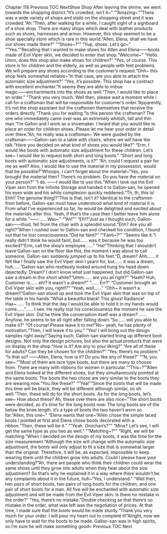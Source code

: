 Chapter 116 Previous TOC NextShoe Shop After leaving the shrine, we went towards the shopping district.“It’s crowded, isn’t it~” “”Amazing~””There was a wide variety of shops and stalls on the shopping street and it was crowded.“Ah.”Then, after walking for a while, I caught sight of a signboard of a shoe shop. There are many shops which deal with leather products such as shoes, harnesses and armor. However, this shop seemed to be a shoe specialty store which is rare in this world.“Allen, Elena, shall we have our shoes made there?” “”Shoes~?”” “Yup, shoes. Let’s go~” “”Yea.””Recalling that I wanted to make shoes for Allen and Elena――boots made of Evil Viper skin, we decided to enter that shop.“Welcome~” “Hello. Umm, does this shop also make shoes for children?” “Yes, of course. This store is for children and the elderly, as well as people with feet problems. We will prepare any shoes according to the customer’s request.”Ohh~ this shop feels somewhat reliable~“In that case, are you able to attach the automatic size adjustment?” “Yes, it’s possible. This shop has a contract with excellent enchanter.”It seems they are able to imbue magic――enchantments into the shoes as well.“Then, I would like to place an order.” “Thank you very much. Well then, please wait a moment while I call for a craftsman that will be responsible for customer’s order.”Apparently, it’s not the shop assistant but the craftsmen themselves that receive the orders directly.“Thank you for waiting.”Is this person the craftsman? The one who immediately came over was an extremely whitish, tall and thin man.“I’m Gallon and I work as a shoemaker. I heard that you would like to place an order for children shoes. Please let me hear your order in detail over there.”Ah, he really was a craftsman~ We were guided by the craftsman――Gallon-san to a table with chairs, where we will have the talk.“Have you decided on what kind of shoes you would like?” “Erm, I would like boots with automatic size adjustment for these children. Let’s see~ I would like to request both short and long boots.” “Short and long boots with automatic size adjustments, is it?” “Ah, could I request a pair for me as well? Also, I would like to use the material in my possession, would that be possible?”Whoops, I can’t forget about the material~“Yes, you brought the material then? There’s no problem. Do you have the material on your person?” “I do. ――I would like to use this.”When I took out the Evil Viper skin from the Infinite Storage and handed it to Gallon-san, he opened his eyes wide and his white complexion quickly reddened.“Th, th, this is! Ehh!! The genuine thing!?”This is that, isn’t it? Identical to the craftsmen from before, Gallon-san must have understood what kind of material it is. From what I’ve experienced so far, he would be delighted and excited about the materials after this. Yeah, if that’s the case then I better leave him alone for a while.“――…… Wau~” “”Ah!”” “Eh!?”Just as I thought such, Gallon-san――thud, fell from the chair with a splendid sound.“Ehh? Are you all right?”When I rushed over to Gallon-san and checked his condition, I found out that he lost consciousness.“Did he faint?” “”Faint~?”” “Seems like it.”I really didn’t think he would faint, but…… was it because he was too excited?“Erm, call the shop’s employee……” “Ha!”Thinking that I shouldn’t leave Gallon-san on the floor like this, the moment I was about to call someone, Gallon-san suddenly jumped up to his feet.“D, dream? Ahh…… it felt like I finally saw the Evil Viper skin I yearn for, but…… it was a dream, huh……”Gallon-san who restlessly looked around hung his head down dejectedly. Dream? I don’t know what just happened, but did Gallon-san saw a dream in this short while?“Umm…… are you all right?” “Haeh? Huh, Customer is…… eh!? It wasn’t a dream!!” “…… Err?” “Customer brought an Evil Viper skin with you, right!?” “Yeah, well……” “Ohh~ it wasn’t a dream!!”Gallon-san stood up and took the Evil Viper skin that was on top of the table in his hands.“What a beautiful black! This gloss! Radiance! Haa~…… To think that the day I would be able to hold it in my hands would come……”…… I see. He really lost his consciousness the moment he saw the Evil Viper skin. Did he think the conversation itself was a dream? …… Anyhow, he seems to be all right after falling down.“So…… will you able to make it?” “Of course! Please leave it to me!”No~ yeah, he has plenty of motivation.“Then, I will leave it to you.” “Yes! I will bring out the design samples right away!”Saying such, Gallon-san started lining up different boot designs. Not only the design pictures, but also the actual products that were on display in the shop.“How is it? Are any to your liking?” “Are all of these for adults? Can they be chosen for the children?” “Yes, there’s no problem.” “Is that so? ――Allen, Elena, how is it? Do you like any of these?” “”N, you see~.””Most of them are lace type boots, but there are many to choose from. There are many with ribbons for women in particular.“”This~?””Allen and Elena looked at the different shoes, but they simultaneously pointed at the same boots. The boots the two chose are very similar to the boots they are wearing now.“You like these?” “”Yea!””Since the boots that will be made this time will be black, they will be different although similar, so oh well.“Then, these will do for the short boots. As for the long boots, let’s see~ How about these? Ah, these over there are also nice~”The short boots were decided, so it’s time for the long boots now. The long boots are of the below the knee length, it’s a type of boots the two haven’t worn so far.“Allen, this one~” “Elena wants that one~”Allen chose the simple laced boots I pointed at first and Elena chose boots decorated with a ribbon.“Then, these will be it.” “”Yeah. Oniichan’s?”” “Mine? Let’s see, I will get the same type as you two as well.” “”Matching~?”” “Right, we will be matching.”When I decided on the design of my boots, it was the time for the size measurement.“Although the size will change with the automatic size adjustment, the boots will only adjust to fit a size that is somewhat larger than the original. Therefore, it will be, as expected, impossible to keep wearing them until the children grow into adults. Could I please have your understanding?”Ah, there are people who think their children could wear the same shoes until they grow into adults when they hear about the size adjustment? So that’s why he explained it in a way where there wouldn’t be any complaints about it in the future, huh~“Yes, I understand.” “Well then, two pairs of short boots, two pairs of long boots for the children, and one pair of short boots for a man. All five will be enchanted with automatic size adjustment and will be made from the Evil Viper skin. Is there no mistake in the order?” “Yes, there’s no mistake.”Double checking so that there’s no mistake in the order, what was left was the negotiation of prices. At that time, I made sure that the boots would be made sturdy.“Thank you very much for your order. I will pour my heart out to complete it!”Alright, now we only have to wait for the boots to be made. Gallon-san was in high spirits, so I’m sure he will make something good~ Previous TOC Next